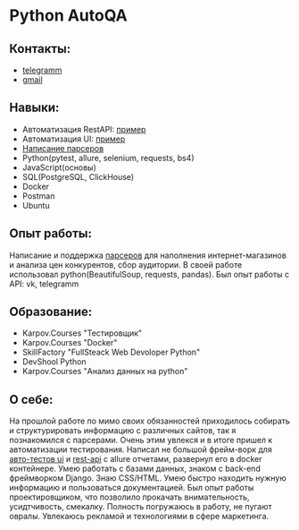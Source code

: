 # Python AutoQA 

## Контакты:
+ [telegramm](https://t.me/GrinevArtem)
+ [gmail](artemgrinyov90@gmail.com)

## Навыки:
+ Автоматизация RestAPI: [пример](https://github.com/artemgrinev/testAPI "Автотест API сайта dummyapi.io")
+ Автоматизация UI: [пример](https://github.com/artemgrinev/demoqa_UI_autotest "Автотест Ui сайта demoqa.com")
+ [Написание парсеров](https://github.com/artemgrinev/products_market_parser)
+ Python(pytest, allure, selenium, requests, bs4)
+ JavaScript(основы)
+ SQL(PostgreSQL, ClickHouse)
+ Docker
+ Postman
+ Ubuntu

## Опыт работы:
Написание и поддержка [парсеров](https://github.com/artemgrinev/products_market_parser "Искуственный пример парсера для магазинов окей и Перекресток") для наполнения интернет-магазинов и анализа цен конкурентов, сбор аудитории. В своей работе использовал python(BeautifulSoup, requests, pandas). Был опыт работы с API: vk, telegramm

## Образование:
+ Karpov.Courses "Тестировщик"
+ Karpov.Courses "Docker"
+ SkillFactory "FullSteack Web Devoloper Python"
+ DevShool Python
+ Karpov.Courses "Анализ данных на python"

## О себе:
На прошлой работе по мимо своих обязанностей приходилось собирать и структурировать информацию с различных сайтов, так я познакомился с парсерами. Очень этим увлекся и в итоге пришел к автоматизации тестирования. Написал не большой фрейм-ворк для [авто-тестов ui](https://github.com/artemgrinev/testAPI "Автотест API сайта dummyapi.io") и [rest-api](https://github.com/artemgrinev/demoqa_UI_autotest "Автотест Ui сайта demoqa.com") с allure отчетами, развернул его в docker контейнере. Умею работать с базами данных, знаком с back-end фреймворком Django. Знаю CSS/HTML. Умею быстро находить нужную информацию и пользоваться документацией.
Был опыт работы проектировщиком, что позволило прокачать внимательность, усидтчивость, смекалку. 
Полность погружаюсь в работу, не пугают овралы.
Увлекаюсь рекламой и технологиями в сфере маркетинга.
